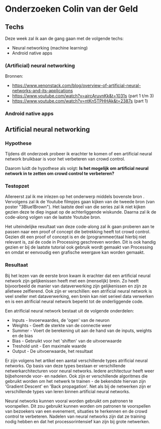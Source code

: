 # Onderzoeken Colin van der Geld

## Techs

Deze week zal ik aan de gang gaan met de volgende techs:
* Neural networking (machine learning)
* Android native apps

### (Artificial) neural networking
Bronnen:
* https://www.xenonstack.com/blog/overview-of-artificial-neural-networks-and-its-applications
* https://www.youtube.com/watch?v=aircAruvnKk&t=1031s (part 1 t/m 3)
* https://www.youtube.com/watch?v=ntKn5TPHHAk&t=2387s (part 1)

### Android native apps



## Artificial neural networking

### Hypothese
Tijdens dit onderzoek probeer ik erachter te komen of een artificial neural network bruikbaar is voor het verbeteren van crowd control. 

Daarom luidt de hypothese als volgt:
**Is het mogelijk om artificial neural network in te zetten om crowd control te verbeteren?**

### Testopzet

Allereerst zal ik me inlezen op het onderwerp middels bovenste bron . Vervolgens zal ik de Youtube filmpjes gaan kijken van de tweede bron (van poster "3Blue1Brown"). Het laatste deel van die series zal ik niet kijken gezien deze te diep ingaat op de achterliggende wiskunde. Daarna zal ik de code-along volgen van de laatste Youtube bron. 

Het uiteindelijke resultaat van deze code-along zal ik gaan proberen aan te passen naar een proof of concept die betrekking heeft tot crowd control. Gezien dit een proof of concept is en de (programmeer)taal hierbij niet relevant is, zal de code in Processing geschreven worden. Dit is ook handig gezien er bij de laatste tutorial ook gebruik wordt gemaakt van Processing en omdat er eenvoudig een grafische weergave kan worden gemaakt.


### Resultaat
Bij het lezen van de eerste bron kwam ik erachter dat een artificial neural network zijn gelijkenissen heeft met een (menselijk) brein. Zo heeft bijvoorbeeld de manier van dataverwerking zijn gelijkenissen en zijn ze alletwee zelflerend. Ook zijn er verschillen: een atrificial neural network is veel sneller met dataverwerking, een brein kan niet serieel data verwerken en is een atrificial neural network beperkt tot de onderliggende code.

Een atrificial neural network bestaat uit de volgende onderdelen:
* Inputs - Invoerwaardes, de 'ogen' van de neuron
* Weights - Geeft de sterkte van de connectie weer
* Summer - Voert de berekening uit aan de hand van de inputs, weights en de bias
* Bias - Gebruikt voor het 'shiften' van de uitvoerwaarde
* Treshold unit - Een maximale waarde
* Output - De uitvoerwaarde, het resultaat

Er zijn volgens het artikel een aantal verschillende types atrificial neural networks. Op basis van deze types bestaan er verschillende netwerkarchitecturen voor neural networks. Iedere architectuur heeft weer bijbehorende voor- en nadelen. Ook zijn er verschillende algoritmes die gebruikt worden om het netwerk te trainen - de bekendste hiervan zijn 'Gradient Descent' en 'Back propagation'. Net als bij de netwerken zijn er verschillende types van leren binnen artificial neural networks. 

Neural networks kunnen vooral worden gebruikt om patronen te voorspellen. Dit zou gebruikt kunnen worden om patronen te voorspellen van bezoekers van een evenement, situaties te herkennen en de crowd control te verbeteren. Nadelen van neural networks zijn dat ze training nodig hebben en dat het processorintensief kan zijn bij grote netwerken.